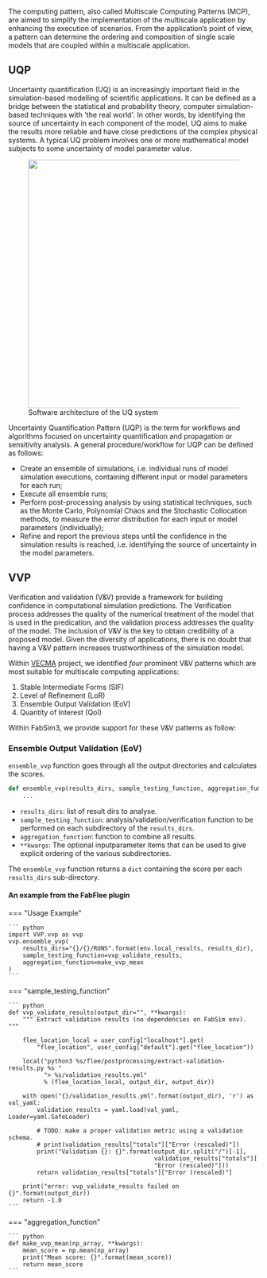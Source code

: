 
The computing pattern, also called Multiscale Computing Patterns (MCP), are aimed to simplify the implementation of the multiscale application by enhancing the execution of scenarios. From the application’s point of view, a pattern can determine the ordering and composition of single scale models that are coupled within a multiscale application.

## UQP
Uncertainty quantification (UQ) is an increasingly important field in the simulation-based modelling of scientific applications. It can be defined as a bridge between the statistical and probability theory, computer simulation-based techniques with 'the real world'. In other words, by identifying the source of uncertainty in each component of the model, UQ aims to make the results more reliable and have close predictions of the complex physical systems. A typical UQ problem involves one or more mathematical model subjects to some uncertainty of model parameter value.


<figure>
   <img src="../images/UQ_pattern_system.png" width="500"> 
   Software architecture of the UQ system
</figure>


Uncertainty Quantification Pattern (UQP) is the term for workflows and algorithms focused on uncertainty quantification and propagation or sensitivity analysis. A general procedure/workflow for UQP can be defined as follows:

* Create an ensemble of simulations, i.e. individual runs of model simulation executions, containing different input or model parameters for each run;
* Execute all ensemble runs;
* Perform post-processing analysis by using statistical techniques, such as the Monte Carlo, Polynomial  Chaos  and  the  Stochastic  Collocation  methods, to measure the error distribution for each input or model parameters (individually);
* Refine and report the previous steps until the confidence in the simulation results is reached, i.e. identifying the source of uncertainty in the model parameters.

## VVP

Verification and validation (V&V) provide a framework for building confidence in computational simulation predictions. The Verification process addresses the quality of the numerical treatment of the model that is used in the predication, and the validation process addresses the quality of the model. The inclusion of V&V is the key to obtain credibility of a proposed model. Given the diversity of applications, there is no doubt that having a V&V pattern increases trustworthiness of the simulation model. 

Within [VECMA](https://www.vecma.eu/) project,  we identified *four* prominent V&V patterns which are most suitable for multiscale computing applications:

1. Stable Intermediate Forms (SIF)
2. Level of Refinement (LoR)
3. Ensemble Output Validation (EoV)
4. Quantity of Interest (QoI)

Within FabSim3, we provide support for these V&V patterns as follow:

### Ensemble Output Validation (EoV)

`ensemble_vvp` function goes through all the output directories and calculates the scores.
```python
def ensemble_vvp(results_dirs, sample_testing_function, aggregation_function, **kwargs)
	...
```

* `results_dirs`: list of result dirs to analyse.
* `sample_testing_function`: analysis/validation/verification function to be performed on each subdirectory of the `results_dirs`.
* `aggregation_function`: function to combine all results.
* `**kwargs`: The optional inputparameter items that can be used to give explicit ordering of the various subdirectories.

The `ensemble_vvp` function returns a `dict` containing the score per each `results_dirs` sub-directory.

#### An example from the FabFlee plugin

=== "Usage Example"

    ``` python
    import VVP.vvp as vvp
    vvp.ensemble_vvp(
        results_dirs="{}/{}/RUNS".format(env.local_results, results_dir),
        sample_testing_function=vvp_validate_results,
        aggregation_function=make_vvp_mean
    )
    ```

=== "sample_testing_function"

    ``` python
	def vvp_validate_results(output_dir="", **kwargs):
	    """ Extract validation results (no dependencies on FabSim env). """

	    flee_location_local = user_config["localhost"].get(
	        "flee_location", user_config["default"].get("flee_location"))

	    local("python3 %s/flee/postprocessing/extract-validation-results.py %s "
	          "> %s/validation_results.yml"
	          % (flee_location_local, output_dir, output_dir))

	    with open("{}/validation_results.yml".format(output_dir), 'r') as val_yaml:
	        validation_results = yaml.load(val_yaml, Loader=yaml.SafeLoader)

	        # TODO: make a proper validation metric using a validation schema.
	        # print(validation_results["totals"]["Error (rescaled)"])
	        print("Validation {}: {}".format(output_dir.split("/")[-1],
	                                         validation_results["totals"][
	                                         "Error (rescaled)"]))
	        return validation_results["totals"]["Error (rescaled)"]

	    print("error: vvp_validate_results failed on {}".format(output_dir))
	    return -1.0
    ```

=== "aggregation_function"

    ``` python
	def make_vvp_mean(np_array, **kwargs):
	    mean_score = np.mean(np_array)
	    print("Mean score: {}".format(mean_score))
	    return mean_score
    ```
